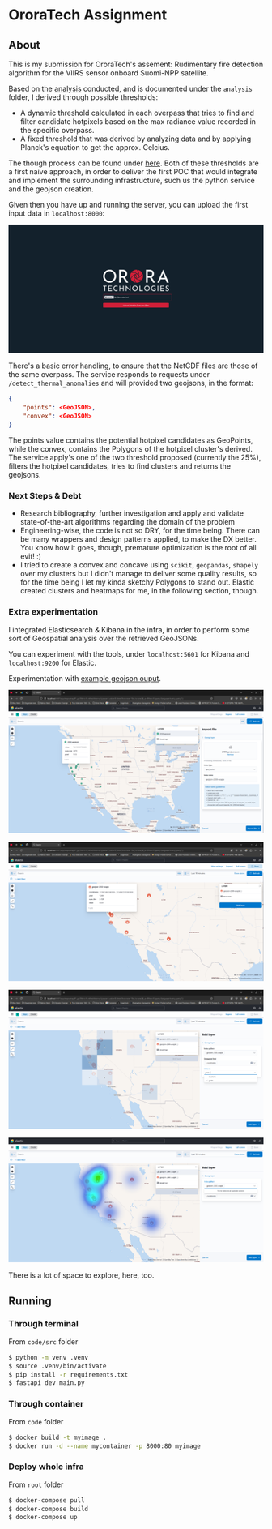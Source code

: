 # OroraTech Assignment

## About

This is my submission for OroraTech's assement: Rudimentary fire detection algorithm for the VIIRS sensor onboard Suomi-NPP satellite.

Based on the [analysis](./analysis/assignment.md) conducted, and is documented under the `analysis` folder, I derived through possible thresholds:

- A dynamic threshold calculated in each overpass that tries to find and filter candidate hotpixels based on the max radiance value recorded in the specific overpass.
- A fixed threshold that was derived by analyzing data and by applying Planck's equation to get the approx. Celcius.

The though process can be found under [here](./analysis/thermal-anomalies-detection.md). Both of these thresholds are a first naive approach, in order to deliver the first POC that would integrate and implement the surrounding infrastructure, such us the python service and the geojson creation.

Given then you have up and running the server, you can upload the first input data in `localhost:8000`:

![Homepage screenshot](./img/assement_screenshot.png)

There's a basic error handling, to ensure that the NetCDF files are those of the same overpass. The service responds to requests under `/detect_thermal_anomalies` and will provided two geojsons, in the format:

```json
{
    "points": <GeoJSON>,
    "convex": <GeoJSON>
}
```

The points value contains the potential hotpixel candidates as GeoPoints, while the convex, contains the Polygons of the hotpixel cluster's derived. The service apply's one of the two threshold proposed (currently the 25%), filters the hotpixel candidates, tries to find clusters and returns the geojsons.

### Next Steps & Debt

- Research bibliography, further investigation and apply and validate state-of-the-art algorithms regarding the domain of the problem
- Engineering-wise, the code is not so DRY, for the time being. There can be many wrappers and design patterns applied, to make the DX better. You know how it goes, though, premature optimization is the root of all evit! :)
- I tried to create a convex and concave using `scikit`, `geopandas`, `shapely` over my clusters but I didn't manage to deliver some quality results, so for the time being I let my kinda sketchy Polygons to stand out. Elastic created clusters and heatmaps for me, in the following section, though.

### Extra experimentation

I integrated Elasticsearch & Kibana in the infra, in order to perform some sort of Geospatial analysis over the retrieved GeoJSONs.

You can experiment with the tools, under `localhost:5601` for Kibana and `localhost:9200` for Elastic.

Experimentation with [example geojson ouput](./2100-geojson.json).

![Kibana-Import](./img/kibana-maps.png)

![Kibana-Indexed](./img/kibana-geojson-indexed.png)

![Kibana-Clusters](./img/clusters-kibana.png)

![Kibana-Heatmap](./img/kibana-heatmap.png)

There is a lot of space to explore, here, too.

## Running

### Through terminal

From `code/src` folder

```sh
$ python -m venv .venv
$ source .venv/bin/activate
$ pip install -r requirements.txt
$ fastapi dev main.py
```

### Through container

From `code` folder

```sh
$ docker build -t myimage .
$ docker run -d --name mycontainer -p 8000:80 myimage
```

### Deploy whole infra

From `root` folder

```sh
$ docker-compose pull
$ docker-compose build
$ docker-compose up
```